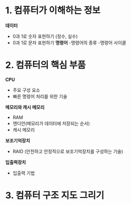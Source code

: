 # 1. 컴퓨터가 이해하는 정보
**데이터**
- 0과 1로 숫자 표현하기 (정수, 실수)
- 0과 1로 문자 표현하기
**명령어**
-명령어의 종류
-명령어 사이클
# 2. 컴퓨터의 핵심 부품
**CPU**
- 주요 구성 요소
- 빠른 명령어 처리를 위한 기술

**메모리와 캐시 메모리**
- RAM
- 엔디안(메모리가 데이터에 저장되는 순서)
- 캐시 메모리
  
**보조기억장치**
- RAID (안전하고 안정적으로 보조기억장치를 구성하는 기술)
  
**입출력장치**
- 입출력 기법
# 3. 컴퓨터 구조 지도 그리기
